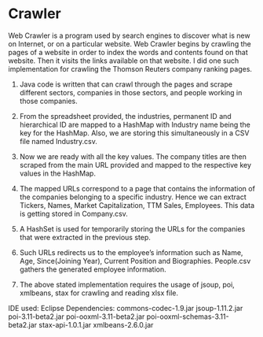 # Crawler
Web Crawler is a program used by search engines to discover what is new on Internet, or on a particular website. Web Crawler begins by crawling the pages of a website in order to index the
words and contents found on that website. Then it visits the links available on that website.
I did one such implementation for crawling the Thomson Reuters company ranking pages.

1) Java code is written that can crawl through the pages and scrape different sectors, companies in
those sectors, and people working in those companies.

2) From the spreadsheet provided, the industries, permanent ID and hierarchical ID are mapped to a
HashMap with Industry name being the key for the HashMap.
Also, we are storing this simultaneously in a CSV file named Industry.csv.

3) Now we are ready with all the key values. The company titles are then scraped from the main
URL provided and mapped to the respective key values in the HashMap.

4) The mapped URLs correspond to a page that contains the information of the companies
belonging to a specific industry. Hence we can extract Tickers, Names, Market Capitalization,
TTM Sales, Employees. This data is getting stored in Company.csv.

5) A HashSet is used for temporarily storing the URLs for the companies that were extracted in the
previous step.

6) Such URLs redirects us to the employee’s information such as Name, Age, Since(Joining Year),
Current Position and Biographies.
People.csv gathers the generated employee information.

7) The above stated implementation requires the usage of jsoup, poi, xmlbeans, stax for crawling
and reading xlsx file.

IDE used: Eclipse
Dependencies: 
commons-codec-1.9.jar
jsoup-1.11.2.jar
poi-3.11-beta2.jar
poi-ooxml-3.11-beta2.jar
poi-ooxml-schemas-3.11-beta2.jar
stax-api-1.0.1.jar
xmlbeans-2.6.0.jar
